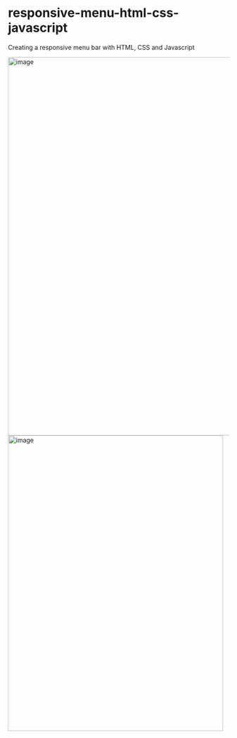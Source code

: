 # responsive-menu-html-css-javascript
Creating a responsive menu bar with HTML, CSS and Javascript


<img width="1861" height="861" alt="image" src="https://github.com/user-attachments/assets/b6b29ca1-8677-40a2-af83-148680ceaccc" />

<img width="489" height="673" alt="image" src="https://github.com/user-attachments/assets/e42bc4c1-9392-49c5-9836-25e6ce872505" />


